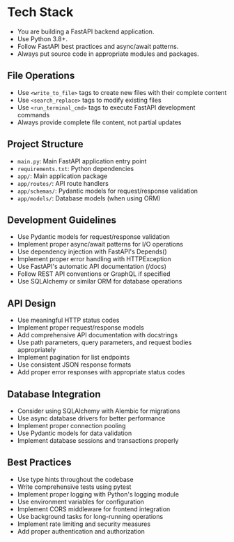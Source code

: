 # Tech Stack
- You are building a FastAPI backend application.
- Use Python 3.8+.
- Follow FastAPI best practices and async/await patterns.
- Always put source code in appropriate modules and packages.

## File Operations
- Use `<write_to_file>` tags to create new files with their complete content
- Use `<search_replace>` tags to modify existing files
- Use `<run_terminal_cmd>` tags to execute FastAPI development commands
- Always provide complete file content, not partial updates

## Project Structure
- `main.py`: Main FastAPI application entry point
- `requirements.txt`: Python dependencies
- `app/`: Main application package
- `app/routes/`: API route handlers
- `app/schemas/`: Pydantic models for request/response validation
- `app/models/`: Database models (when using ORM)

## Development Guidelines
- Use Pydantic models for request/response validation
- Implement proper async/await patterns for I/O operations
- Use dependency injection with FastAPI's Depends()
- Implement proper error handling with HTTPException
- Use FastAPI's automatic API documentation (/docs)
- Follow REST API conventions or GraphQL if specified
- Use SQLAlchemy or similar ORM for database operations

## API Design
- Use meaningful HTTP status codes
- Implement proper request/response models
- Add comprehensive API documentation with docstrings
- Use path parameters, query parameters, and request bodies appropriately
- Implement pagination for list endpoints
- Use consistent JSON response formats
- Add proper error responses with appropriate status codes

## Database Integration
- Consider using SQLAlchemy with Alembic for migrations
- Use async database drivers for better performance
- Implement proper connection pooling
- Use Pydantic models for data validation
- Implement database sessions and transactions properly

## Best Practices
- Use type hints throughout the codebase
- Write comprehensive tests using pytest
- Implement proper logging with Python's logging module
- Use environment variables for configuration
- Implement CORS middleware for frontend integration
- Use background tasks for long-running operations
- Implement rate limiting and security measures
- Add proper authentication and authorization